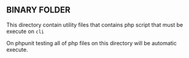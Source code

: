 ## BINARY FOLDER

This directory contain utility files that contains php script that must be execute on `cli`

On phpunit testing all of php files on this directory will be automatic execute.
